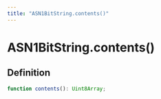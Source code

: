 ```yaml
---
title: "ASN1BitString.contents()"
---
```


# ASN1BitString.contents()

## Definition

```ts
function contents(): Uint8Array;
```
